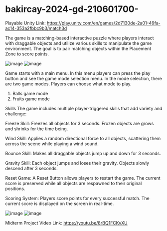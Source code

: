 # bakircay-2024-gd-210601700-



Playable Unity Link: https://play.unity.com/en/games/2d7130de-2a01-49fa-ac14-353a2fbbc9b3/match3d

The game is a matching-based interactive puzzle where players interact with draggable objects and utilize various skills to manipulate the game environment. The goal is to pair matching objects within the Placement Zone to score points.

![image](https://github.com/user-attachments/assets/081ba9be-dc22-4cba-8ba6-19696deef4f2)  ![image](https://github.com/user-attachments/assets/6bd18880-b145-4fc0-a435-c589dbc59696)


Game starts with a main menu. In this menu players can press the play button and see the game mode selection menu. In the mode selection, there are two game modes. Players can choose what mode to play.

1. Balls game mode
2. Fruits game mode

Skills
The game includes multiple player-triggered skills that add variety and challenge:

Freeze Skill:
Freezes all objects for 3 seconds. Frozen objects are grows and shrinks for the time being.

Wind Skill:
Applies a random directional force to all objects, scattering them across the scene while playing a wind sound.

Bounce Skill:
Makes all draggable objects jump up and down for 3 seconds.

Gravity Skill:
Each object jumps and loses their gravity. Objects slowly descend after 3 seconds.

Reset Game:
A Reset Button allows players to restart the game.
The current score is preserved while all objects are respawned to their original positions.

Scoring System:
Players score points for every successful match.
The current score is displayed on the screen in real-time.

![image](https://github.com/user-attachments/assets/2c39c696-66bb-4010-a871-04e443062aa2)    ![image](https://github.com/user-attachments/assets/e1b665a8-ccb8-4954-b1da-8bf60808cbd6)




Midterm Project Video Link: https://youtu.be/8rBQ1FCKvXU



